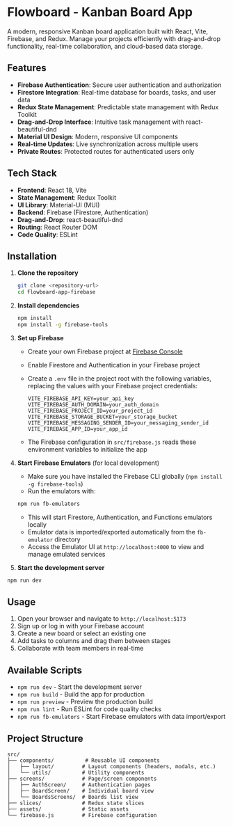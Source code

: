 # Flowboard - Kanban Board App

A modern, responsive Kanban board application built with React, Vite, Firebase, and Redux. Manage your projects efficiently with drag-and-drop functionality, real-time collaboration, and cloud-based data storage.

## Features

- **Firebase Authentication**: Secure user authentication and authorization
- **Firestore Integration**: Real-time database for boards, tasks, and user data
- **Redux State Management**: Predictable state management with Redux Toolkit
- **Drag-and-Drop Interface**: Intuitive task management with react-beautiful-dnd
- **Material UI Design**: Modern, responsive UI components
- **Real-time Updates**: Live synchronization across multiple users
- **Private Routes**: Protected routes for authenticated users only

## Tech Stack

- **Frontend**: React 18, Vite
- **State Management**: Redux Toolkit
- **UI Library**: Material-UI (MUI)
- **Backend**: Firebase (Firestore, Authentication)
- **Drag-and-Drop**: react-beautiful-dnd
- **Routing**: React Router DOM
- **Code Quality**: ESLint

## Installation

1. **Clone the repository**

   ```bash
   git clone <repository-url>
   cd flowboard-app-firebase
   ```

2. **Install dependencies**

   ```bash
   npm install
   npm install -g firebase-tools
   ```

3. **Set up Firebase**

   - Create your own Firebase project at [Firebase Console](https://console.firebase.google.com/)
   - Enable Firestore and Authentication in your Firebase project
   - Create a `.env` file in the project root with the following variables, replacing the values with your Firebase project credentials:

     ```
     VITE_FIREBASE_API_KEY=your_api_key
     VITE_FIREBASE_AUTH_DOMAIN=your_auth_domain
     VITE_FIREBASE_PROJECT_ID=your_project_id
     VITE_FIREBASE_STORAGE_BUCKET=your_storage_bucket
     VITE_FIREBASE_MESSAGING_SENDER_ID=your_messaging_sender_id
     VITE_FIREBASE_APP_ID=your_app_id
     ```

   - The Firebase configuration in `src/firebase.js` reads these environment variables to initialize the app

4. **Start Firebase Emulators** (for local development)

   - Make sure you have installed the Firebase CLI globally (`npm install -g firebase-tools`)
   - Run the emulators with:

   ```bash
   npm run fb-emulators
   ```

   - This will start Firestore, Authentication, and Functions emulators locally
   - Emulator data is imported/exported automatically from the `fb-emulator` directory
   - Access the Emulator UI at `http://localhost:4000` to view and manage emulated services

5. **Start the development server**

```bash
npm run dev
```

## Usage

1. Open your browser and navigate to `http://localhost:5173`
2. Sign up or log in with your Firebase account
3. Create a new board or select an existing one
4. Add tasks to columns and drag them between stages
5. Collaborate with team members in real-time

## Available Scripts

- `npm run dev` - Start the development server
- `npm run build` - Build the app for production
- `npm run preview` - Preview the production build
- `npm run lint` - Run ESLint for code quality checks
- `npm run fb-emulators` - Start Firebase emulators with data import/export

## Project Structure

```
src/
├── components/          # Reusable UI components
│   ├── layout/         # Layout components (headers, modals, etc.)
│   └── utils/          # Utility components
├── screens/            # Page/screen components
│   ├── AuthScreen/     # Authentication pages
│   ├── BoardScreen/    # Individual board view
│   └── BoardsScreens/  # Boards list view
├── slices/             # Redux state slices
├── assets/             # Static assets
└── firebase.js         # Firebase configuration
```
